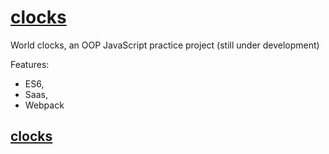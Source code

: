# [clocks](https://marcin-wiglusz.github.io/clocks/)

World clocks, an OOP JavaScript practice project (still under development)

Features:
* ES6,
* Saas,
* Webpack

## [clocks](https://marcin-wiglusz.github.io/clocks/)
